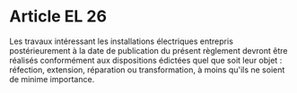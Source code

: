 # Article EL 26

Les travaux intéressant les installations électriques entrepris postérieurement à la date de publication du présent règlement devront être réalisés conformément aux dispositions édictées quel que soit leur objet : réfection, extension, réparation ou transformation, à moins qu'ils ne soient de minime importance.
